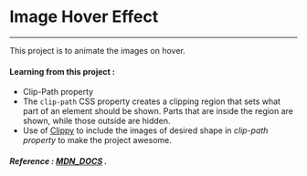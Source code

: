 # **Image Hover Effect**

---

This project is to animate the images on hover.

#### **Learning from this project :**

- Clip-Path property
- The `clip-path` CSS property creates a clipping region that sets what part of an element should be shown. Parts that are inside the region are shown, while those outside are hidden.
- Use of [Clippy](https://bennettfeely.com/clippy/) to include the images of desired shape in _clip-path property_ to make the project awesome.

##### Reference : [MDN_DOCS](https://developer.mozilla.org/en-US/docs/Web/CSS/clip-path) .
